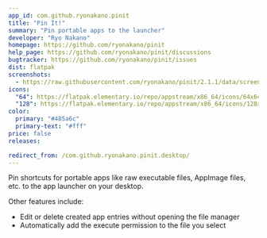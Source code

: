 ```yaml
---
app_id: com.github.ryonakano.pinit
title: "Pin It!"
summary: "Pin portable apps to the launcher"
developer: "Ryo Nakano"
homepage: https://github.com/ryonakano/pinit
help_page: https://github.com/ryonakano/pinit/discussions
bugtracker: https://github.com/ryonakano/pinit/issues
dist: flatpak
screenshots:
  - https://raw.githubusercontent.com/ryonakano/pinit/2.1.1/data/screenshots/pantheon/screenshot-light.png
icons:
  "64": https://flatpak.elementary.io/repo/appstream/x86_64/icons/64x64/com.github.ryonakano.pinit.png
  "128": https://flatpak.elementary.io/repo/appstream/x86_64/icons/128x128/com.github.ryonakano.pinit.png
color:
  primary: "#485a6c"
  primary-text: "#fff"
price: false
releases:

redirect_from: /com.github.ryonakano.pinit.desktop/
---
```


<p>
      Pin shortcuts for portable apps like raw executable files, AppImage files, etc. to the app launcher on your desktop.
    </p>
<p>
      Other features include:
    </p>
<ul>
<li>Edit or delete created app entries without opening the file manager</li>
<li>Automatically add the execute permission to the file you select</li>
</ul>